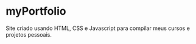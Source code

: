 # myPortfolio

<p> Site criado usando HTML, CSS e Javascript para compilar meus cursos e projetos pessoais. </p>
